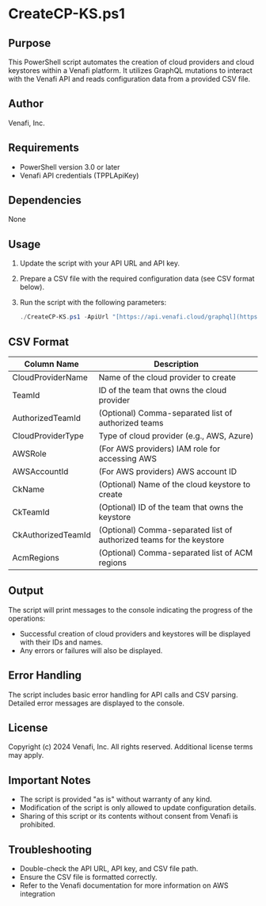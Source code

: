 # CreateCP-KS.ps1

## Purpose

This PowerShell script automates the creation of cloud providers and cloud keystores within a Venafi platform. It utilizes GraphQL mutations to interact with the Venafi API and reads configuration data from a provided CSV file.

## Author

Venafi, Inc.

## Requirements

* PowerShell version 3.0 or later
* Venafi API credentials (TPPLApiKey)

## Dependencies

None

## Usage

1. Update the script with your API URL and API key.
2. Prepare a CSV file with the required configuration data (see CSV format below).
3. Run the script with the following parameters:

   ```powershell
   ./CreateCP-KS.ps1 -ApiUrl "[https://api.venafi.cloud/graphql](https://api.venafi.cloud/graphql)" -TPPLApiKey "your_api_key" -CsvPath "path/to/your/data.csv"
   

## CSV Format

| Column Name        | Description                                                                          |
|---------------------|-----------------------------------------------------------------------------------------------|
| CloudProviderName  | Name of the cloud provider to create                                                     |
| TeamId              | ID of the team that owns the cloud provider                                                  |
| AuthorizedTeamId    | (Optional) Comma-separated list of authorized teams                                 |
| CloudProviderType   | Type of cloud provider (e.g., AWS, Azure)                                                    |
| AWSRole             | (For AWS providers) IAM role for accessing AWS                                          |
| AWSAccountId        | (For AWS providers) AWS account ID                                                      |
| CkName              | (Optional) Name of the cloud keystore to create                                            |
| CkTeamId            | (Optional) ID of the team that owns the keystore                                            |
| CkAuthorizedTeamId  | (Optional) Comma-separated list of authorized teams for the keystore |
| AcmRegions          | (Optional) Comma-separated list of ACM regions                                         |

## Output

The script will print messages to the console indicating the progress of the operations:

* Successful creation of cloud providers and keystores will be displayed with their IDs and names.
* Any errors or failures will also be displayed.

## Error Handling

The script includes basic error handling for API calls and CSV parsing. Detailed error messages are displayed to the console.

## License

Copyright (c) 2024 Venafi, Inc. All rights reserved. Additional license terms may apply.

## Important Notes

* The script is provided "as is" without warranty of any kind.
* Modification of the script is only allowed to update configuration details.
* Sharing of this script or its contents without consent from Venafi is prohibited.

## Troubleshooting

* Double-check the API URL, API key, and CSV file path.
* Ensure the CSV file is formatted correctly.
* Refer to the Venafi documentation for more information on AWS integration


